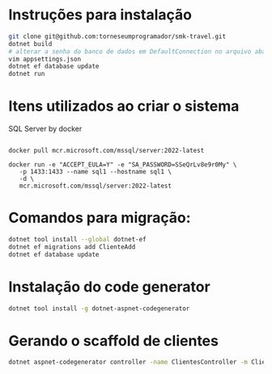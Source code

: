 # Instruções para instalação
``` bash
git clone git@github.com:torneseumprogramador/smk-travel.git
dotnet build
# alterar a senha do banco de dados em DefaultConnection no arquivo abaixo:
vim appsettings.json
dotnet ef database update
dotnet run
```

# Itens utilizados ao criar o sistema

SQL Server by docker

```shell

docker pull mcr.microsoft.com/mssql/server:2022-latest

docker run -e "ACCEPT_EULA=Y" -e "SA_PASSWORD=SSeQrLv8e9r0My" \
   -p 1433:1433 --name sql1 --hostname sql1 \
   -d \
   mcr.microsoft.com/mssql/server:2022-latest

```

# Comandos para migração:
``` bash
dotnet tool install --global dotnet-ef
dotnet ef migrations add ClienteAdd
dotnet ef database update
```

# Instalação do code generator
``` bash
dotnet tool install -g dotnet-aspnet-codegenerator
```

# Gerando o scaffold de clientes
``` bash
dotnet aspnet-codegenerator controller -name ClientesController -m Cliente -dc DbContexto --relativeFolderPath Controllers --useDefaultLayout
```
